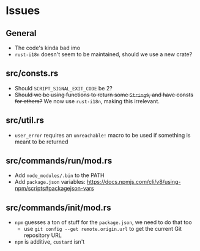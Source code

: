 # Issues

## General
- The code's kinda bad imo
- `rust-i18n` doesn't seem to be maintained, should we use a new crate?
## **src/consts.rs**
- Should `SCRIPT_SIGNAL_EXIT_CODE` be 2?
- ~~Should we be using functions to return some `String`s, and have consts for others?~~ We now use `rust-i18n`, making this irrelevant.

## **src/util.rs**
- `user_error` requires an `unreachable!` macro to be used if something is meant to be returned

## **src/commands/run/mod.rs**
- Add `node_modules/.bin` to the PATH
- Add `package.json` variables: https://docs.npmjs.com/cli/v8/using-npm/scripts#packagejson-vars

## **src/commands/init/mod.rs**
- `npm` guesses a ton of stuff for the `package.json`, we need to do that too
  - use `git config --get remote.origin.url` to get the current Git repository URL
- `npm` is additive, `custard` isn't